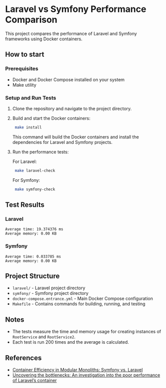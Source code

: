 # Laravel vs Symfony Performance Comparison

This project compares the performance of Laravel and Symfony frameworks using Docker containers.

## How to start

### Prerequisites
- Docker and Docker Compose installed on your system
- Make utility

### Setup and Run Tests

1. Clone the repository and navigate to the project directory.

2. Build and start the Docker containers:
   ```bash
    make install
   ```
   This command will build the Docker containers and install the dependencies for Laravel and Symfony projects.

3. Run the performance tests:

   For Laravel:
   ```bash
    make laravel-check
   ```

   For Symfony:
   ```bash
    make symfony-check
   ```

## Test Results

### Laravel

```
Average time: 19.374376 ms
Average memory: 0.00 KB
```

### Symfony

```
Average time: 0.033785 ms
Average memory: 0.00 KB
```

## Project Structure

- `laravel/` - Laravel project directory
- `symfony/` - Symfony project directory
- `docker-compose.entrance.yml` - Main Docker Compose configuration
- `Makefile` - Contains commands for building, running, and testing

## Notes

- The tests measure the time and memory usage for creating instances of `RootService` and `RootService2`.
- Each test is run 200 times and the average is calculated.

## References

- [Container Efficiency in Modular Monoliths: Symfony vs. Laravel](https://sarvendev.com/2024/07/container-efficiency-in-modular-monoliths-symfony-vs-laravel/)
- [Uncovering the bottlenecks: An investigation into the poor performance of Laravel’s container](https://sarvendev.com/2023/04/uncovering-the-bottlenecks-an-investigation-into-the-poor-performance-of-laravels-container/)